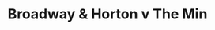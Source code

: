 ---
year: "2016"
serialNumber: "0477" 
game: "Broadway & Horton"
title: "Broadway & Horton v The Min"
gameLocation: "Horton Cross"
gameDate: ""
result: ""
resultType: ""
type: "game"
---